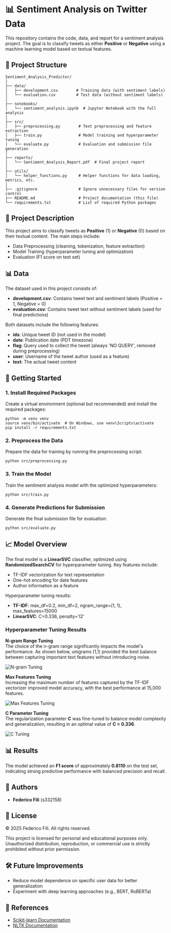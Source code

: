 
# 📊 Sentiment Analysis on Twitter Data

This repository contains the code, data, and report for a sentiment analysis project. The goal is to classify tweets as either **Positive** or **Negative** using a machine learning model based on textual features.

## 📁 Project Structure

```
Sentiment_Analysis_Predictor/
│
├── data/
│   ├── development.csv        # Training data (with sentiment labels)
│   └── evaluation.csv         # Test data (without sentiment labels)
│
├── notebooks/
│   └── sentiment_analysis.ipynb  # Jupyter Notebook with the full analysis
│
├── src/
│   ├── preprocessing.py        # Text preprocessing and feature extraction
│   ├── train.py                # Model training and hyperparameter tuning
│   └── evaluate.py             # Evaluation and submission file generation
│
├── reports/
│   └── Sentiment_Analysis_Report.pdf  # Final project report
│
├── utils/
│   └── helper_functions.py     # Helper functions for data loading, metrics, etc.
│
├── .gitignore                  # Ignore unnecessary files for version control
├── README.md                   # Project documentation (this file)
└── requirements.txt            # List of required Python packages
```

## 📝 Project Description

This project aims to classify tweets as **Positive** (1) or **Negative** (0) based on their textual content. The main steps include:
- Data Preprocessing (cleaning, tokenization, feature extraction)
- Model Training (hyperparameter tuning and optimization)
- Evaluation (F1 score on test set)

## 📊 Data

The dataset used in this project consists of:
- **development.csv**: Contains tweet text and sentiment labels (Positive = 1, Negative = 0)
- **evaluation.csv**: Contains tweet text without sentiment labels (used for final predictions)

Both datasets include the following features:
- **ids**: Unique tweet ID (not used in the model)
- **date**: Publication date (PDT timezone)
- **flag**: Query used to collect the tweet (always 'NO QUERY', removed during preprocessing)
- **user**: Username of the tweet author (used as a feature)
- **text**: The actual tweet content

## 🚀 Getting Started

### 1. Install Required Packages

Create a virtual environment (optional but recommended) and install the required packages:

```
python -m venv venv
source venv/bin/activate  # On Windows, use venv\Scripts\activate
pip install -r requirements.txt
```

### 2. Preprocess the Data

Prepare the data for training by running the preprocessing script:

```
python src/preprocessing.py
```

### 3. Train the Model

Train the sentiment analysis model with the optimized hyperparameters:

```
python src/train.py
```

### 4. Generate Predictions for Submission

Generate the final submission file for evaluation:

```
python src/evaluate.py
```

## 📈 Model Overview

The final model is a **LinearSVC** classifier, optimized using **RandomizedSearchCV** for hyperparameter tuning. Key features include:
- TF-IDF vectorization for text representation
- One-hot encoding for date features
- Author information as a feature

Hyperparameter tuning results:
- **TF-IDF**: max_df=0.2, min_df=2, ngram_range=(1, 1), max_features=15000
- **LinearSVC**: C=0.336, penalty='l2'

### Hyperparameter Tuning Results

**N-gram Range Tuning**  
The choice of the n-gram range significantly impacts the model's performance. As shown below, unigrams (1,1) provided the best balance between capturing important text features without introducing noise.

![N-gram Tuning](ngram_tuning.png)

**Max Features Tuning**  
Increasing the maximum number of features captured by the TF-IDF vectorizer improved model accuracy, with the best performance at 15,000 features.

![Max Features Tuning](max_features_tuning.png)

**C Parameter Tuning**  
The regularization parameter **C** was fine-tuned to balance model complexity and generalization, resulting in an optimal value of **C = 0.336**.

![C Tuning](C_tuning.png)

## 📊 Results

The model achieved an **F1 score** of approximately **0.8110** on the test set, indicating strong predictive performance with balanced precision and recall.

## 👥 Authors

- **Federico Filì** (s332158)  


## 📜 License

© 2025 Federico Filì. All rights reserved.

This project is licensed for personal and educational purposes only. Unauthorized distribution, reproduction, or commercial use is strictly prohibited without prior permission.

## 🛠️ Future Improvements

- Reduce model dependence on specific user data for better generalization
- Experiment with deep learning approaches (e.g., BERT, RoBERTa)

## 📝 References

- [Scikit-learn Documentation](https://scikit-learn.org/stable/index.html)
- [NLTK Documentation](https://www.nltk.org/)

